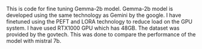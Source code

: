 This is code for fine tuning Gemma-2b model. Gemma-2b model is developed using the same technology as Gemini by the google. I have finetuned using the PEFT and LORA technology to reduce load on the GPU system. I have used RTX1000 GPU which has 48GB. The dataset was provided by the govtech. This was done to compare the performance of the model with mistral 7b.
